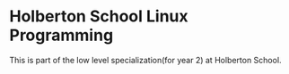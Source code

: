# Holberton School Linux Programming

This is part of the low level specialization(for year 2) at Holberton School.
